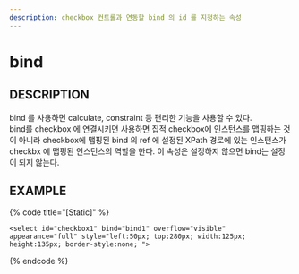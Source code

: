 ```yaml
---
description: checkbox 컨트롤과 연동할 bind 의 id 를 지정하는 속성
---
```


# bind

## DESCRIPTION

bind 를 사용하면 calculate, constraint 등 편리한 기능을 사용할 수 있다.  
bind를 checkbox 에 연결시키면 사용하면 집적 checkbox에 인스턴스를 맵핑하는 것이 아니라 checkbox에 맵핑된 bind 의 ref 에 설정된 XPath 경로에 있는 인스턴스가 checkbx 에 맵핑된 인스턴스의 역할을 한다. 이 속성은 설정하지 않으면 bind는 설정이 되지 않는다.

## EXAMPLE

{% code title="\[Static\]" %}
```markup
<select id="checkbox1" bind="bind1" overflow="visible" appearance="full" style="left:50px; top:280px; width:125px; height:135px; border-style:none; ">
```
{% endcode %}


